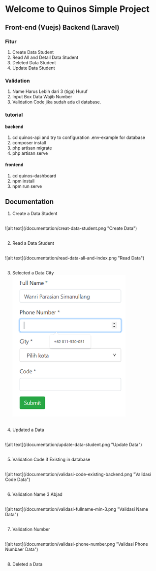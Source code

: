 # Welcome to Quinos Simple Project
## Front-end (Vuejs) Backend (Laravel)

### Fitur 
1. Create Data Student
2. Read All and Detail Data Student
3. Deleted Data Student
4. Update Data Student

### Validation
1. Name Harus Lebih dari 3 (tiga) Huruf
2. Input Box Data Wajib Number
3. Validation Code jika sudah ada di database.

### tutorial
#### backend
1. cd quinos-api and try to configuration .env-example for database
2. composer install
3. php artisan migrate
4. php artisan serve

#### frontend
1. cd quinos-dashboard
2. npm install
3. npm run serve

## Documentation
1. Create a Data Student
<br/>
![alt text](/documentation/creat-data-student.png "Create Data")<br/><br/>

2. Read a Data Student
<br/>
![alt text](/documentation/read-data-all-and-index.png "Read Data")<br/><br/>

3. Selected a Data City
![alt text](/documentation/select-city-combobox.png "Select City")<br/><br/>

4. Updated a Data
<br/>
![alt text](/documentation/update-data-student.png "Update Data")<br/><br/>

5. Validation Code if Existing in database
<br/>
![alt text](/documentation/validasi-code-existing-backend.png "Validasi Code Data")<br/><br/>

6. Validation Name 3 Abjad
<br/>
![alt text](/documentation/validasi-fullname-min-3.png "Validasi Name Data")<br/><br/>

7. Validation Number
<br/>
![alt text](/documentation/validasi-phone-number.png "Validasi Phone Numbaer Data")<br/><br/>

8. Deleted a Data